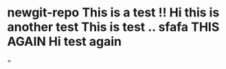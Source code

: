 newgit-repo
This is a test !!
Hi this is another test
This is test .. sfafa
THIS AGAIN
Hi test again
==========
=
